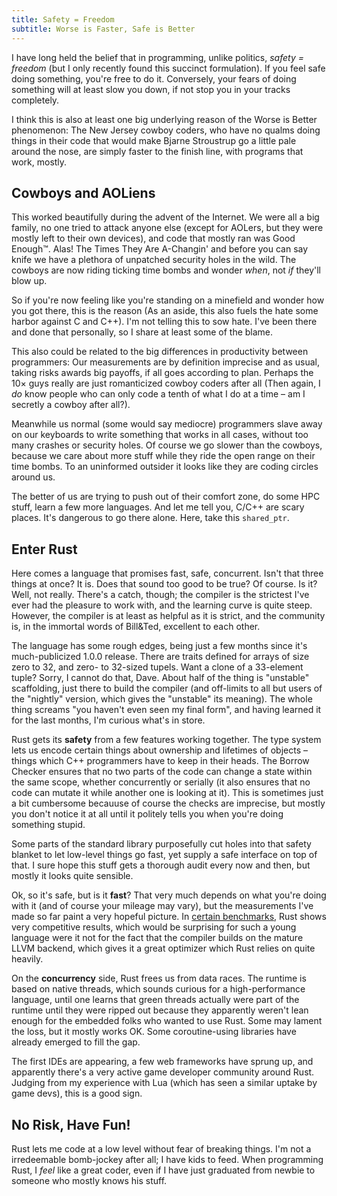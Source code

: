 ```yaml
---
title: Safety = Freedom
subtitle: Worse is Faster, Safe is Better
---
```


I have long held the belief that in programming, unlike politics,
*safety = freedom* (but I only recently found this succinct formulation). 
If you feel safe doing something, you're free to do it. Conversely, your fears 
of doing something will at least slow you down, if not stop you in your tracks 
completely.

I think this is also at least one big underlying reason of the Worse is Better 
phenomenon: The New Jersey cowboy coders, who have no qualms doing things in 
their code that would make Bjarne Stroustrup go a little pale around the nose, 
are simply faster to the finish line, with programs that work, mostly.

## Cowboys and AOLiens

This worked beautifully during the advent of the Internet. We were all a big 
family, no one tried to attack anyone else (except for AOLers, but they were 
mostly left to their own devices), and code that mostly ran was Good Enough™. 
Alas! The Times They Are A-Changin' and before you can say knife we have a 
plethora of unpatched security holes in the wild. The cowboys are now riding 
ticking time bombs and wonder *when*, not *if* they'll blow up.

So if you're now feeling like you're standing on a minefield and wonder how you 
got there, this is the reason (As an aside, this also fuels the hate some 
harbor against C and C++). I'm not telling this to sow hate. I've been there 
and done that personally, so I share at least some of the blame.

This also could be related to the big differences in productivity between 
programmers: Our measurements are by definition imprecise and as usual, taking 
risks awards big payoffs, if all goes according to plan. Perhaps the 10× guys 
really are just romanticized cowboy coders after all (Then again, I *do* know 
people who can only code a tenth of what I do at a time – am I secretly a 
cowboy after all?).

Meanwhile us normal (some would say mediocre) programmers slave away on our 
keyboards to write something that works in all cases, without too many crashes 
or security holes. Of course we go slower than the cowboys, because we care 
about more stuff while they ride the open range on their time bombs. To an
uninformed outsider it looks like they are coding circles around us.

The better of us are trying to push out of their comfort zone, do some HPC
stuff, learn a few more languages. And let me tell you, C/C++ are scary places.
It's dangerous to go there alone. Here, take this `shared_ptr`.

## Enter Rust

Here comes a language that promises fast, safe, concurrent. Isn't
that three things at once? It is. Does that sound too good to be true? Of 
course. Is it? Well, not really. There's a catch, though; the compiler is the
strictest I've ever had the pleasure to work with, and the learning curve is
quite steep. However, the compiler is at least as helpful as it is strict, and
the community is, in the immortal words of Bill&Ted, excellent to each other.

The language has some rough edges, being just a few months since it's 
much-publicized 1.0.0 release. There are traits defined for arrays of size zero 
to 32, and zero- to 32-sized tupels. Want a clone of a 33-element tuple? Sorry, 
I cannot do that, Dave. About half of the thing is "unstable" scaffolding, just 
there to build the compiler (and off-limits to all but users of the "nightly" 
version, which gives the "unstable" its meaning). The whole thing screams "you 
haven't even seen my final form", and having learned it for the last months, 
I'm curious what's in store.

Rust gets its **safety** from a few features working together. The type system 
lets us encode certain things about ownership and lifetimes of objects – things 
which C++ programmers have to keep in their heads. The Borrow Checker ensures 
that no two parts of the code can change a state within the same scope, whether 
concurrently or serially (it also ensures that no code can mutate it while 
another one is looking at it). This is sometimes just a bit cumbersome becauuse 
of course the checks are imprecise, but mostly you don't notice it at all until 
it politely tells you when you're doing something stupid.

Some parts of the standard library purposefully cut holes into that safety 
blanket to let low-level things go fast, yet supply a safe interface on top of 
that. I sure hope this stuff gets a thorough audit every now and then, but 
mostly it looks quite sensible.

Ok, so it's safe, but is it **fast**? That very much depends on what you're 
doing with it (and of course your mileage may vary), but the measurements I've 
made so far paint a very hopeful picture. In 
[certain benchmarks](http://benchmarksgame.alioth.debian.org/u64q/rust.html), 
Rust shows very competitive results, which would be surprising for such a young 
language were it not for the fact that the compiler builds on the mature LLVM 
backend, which gives it a great optimizer which Rust relies on quite heavily.

On the **concurrency** side, Rust frees us from data races. The runtime is 
based on native threads, which sounds curious for a high-performance language, 
until one learns that green threads actually were part of the runtime until 
they were ripped out because they apparently weren't lean enough for the 
embedded folks who wanted to use Rust. Some may lament the loss, but it mostly 
works OK. Some coroutine-using libraries have already emerged to fill the gap.

The first IDEs are appearing, a few web frameworks have sprung up, and
apparently there's a very active game developer community around Rust. Judging
from my experience with Lua (which has seen a similar uptake by game devs),
this is a good sign.

## No Risk, Have Fun!

Rust lets me code at a low level without fear of breaking things. I'm not a
irredeemable bomb-jockey after all; I have kids to feed. When programming
Rust, I *feel* like a great coder, even if I have just graduated from newbie to 
someone who mostly knows his stuff.
